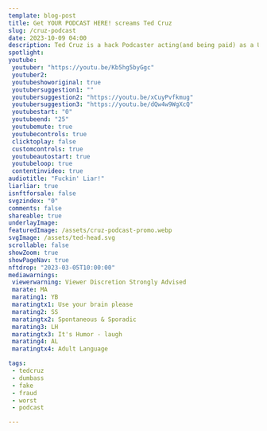 ```yaml
---
template: blog-post
title: Get YOUR PODCAST HERE! screams Ted Cruz
slug: /cruz-podcast
date: 2023-10-09 04:00
description: Ted Cruz is a hack Podcaster acting(and being paid) as a US Senator.
spotlight:
youtube:
 youtuber: "https://youtu.be/Kb5hg5byGgc"
 youtuber2: 
 youtubeshoworiginal: true
 youtubersuggestion1: ""
 youtubersuggestion2: "https://youtu.be/xCuyPvfkmug"
 youtubersuggestion3: "https://youtu.be/dQw4w9WgXcQ"
 youtubestart: "0"
 youtubeend: "25"
 youtubemute: true
 youtubecontrols: true
 clicktoplay: false
 customcontrols: true
 youtubeautostart: true
 youtubeloop: true
 contentinvideo: true
audiotitle: "Fuckin' Liar!"
liarliar: true
isnftforsale: false
svgzindex: "0"
comments: false
shareable: true
underlayImage: 
featuredImage: /assets/cruz-podcast-promo.webp
svgImage: /assets/ted-head.svg
scrollable: false
showZoom: true
showPageNav: true
nftdrop: "2023-03-05T10:00:00"
mediawarnings:
 viewerwarning: Viewer Discretion Strongly Advised
 marate: MA
 marating1: YB
 maratingtx1: Use your brain please
 marating2: SS
 maratingtx2: Spontaneous & Sporadic
 marating3: LH
 maratingtx3: It's Humor - laugh
 marating4: AL
 maratingtx4: Adult Language

tags: 
 - tedcruz
 - dumbass
 - fake
 - fraud
 - worst
 - podcast

---
```


